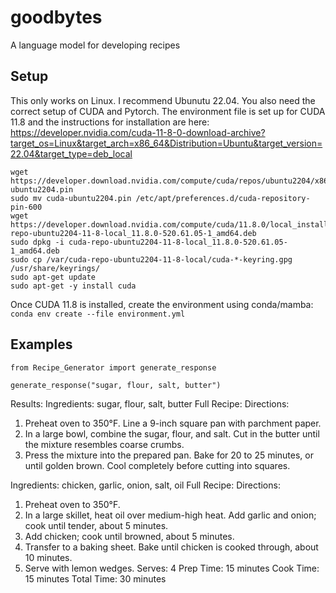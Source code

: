 # goodbytes
A language model for developing recipes

## Setup
This only works on Linux. I recommend Ubunutu 22.04. You also need the correct setup of CUDA and Pytorch. The environment file is set up for CUDA 11.8 and the instructions for installation are here: https://developer.nvidia.com/cuda-11-8-0-download-archive?target_os=Linux&target_arch=x86_64&Distribution=Ubuntu&target_version=22.04&target_type=deb_local

```
wget https://developer.download.nvidia.com/compute/cuda/repos/ubuntu2204/x86_64/cuda-ubuntu2204.pin
sudo mv cuda-ubuntu2204.pin /etc/apt/preferences.d/cuda-repository-pin-600
wget https://developer.download.nvidia.com/compute/cuda/11.8.0/local_installers/cuda-repo-ubuntu2204-11-8-local_11.8.0-520.61.05-1_amd64.deb
sudo dpkg -i cuda-repo-ubuntu2204-11-8-local_11.8.0-520.61.05-1_amd64.deb
sudo cp /var/cuda-repo-ubuntu2204-11-8-local/cuda-*-keyring.gpg /usr/share/keyrings/
sudo apt-get update
sudo apt-get -y install cuda
```

Once CUDA 11.8 is installed, create the environment using conda/mamba:
```conda env create --file environment.yml```

## Examples

```
from Recipe_Generator import generate_response

generate_response("sugar, flour, salt, butter")
```

Results:
Ingredients: sugar, flour, salt, butter
Full Recipe:
Directions:
1. Preheat oven to 350°F. Line a 9-inch square pan with parchment paper.
2. In a large bowl, combine the sugar, flour, and salt. Cut in the butter until the mixture resembles coarse crumbs.
3. Press the mixture into the prepared pan. Bake for 20 to 25 minutes, or until golden brown. Cool completely before cutting into squares.

Ingredients: chicken, garlic, onion, salt, oil
Full Recipe:
Directions:
1. Preheat oven to 350°F.
2. In a large skillet, heat oil over medium-high heat. Add garlic and onion; cook until tender, about 5 minutes.
3. Add chicken; cook until browned, about 5 minutes.
4. Transfer to a baking sheet. Bake until chicken is cooked through, about 10 minutes.
5. Serve with lemon wedges.
Serves: 4
Prep Time: 15 minutes
Cook Time: 15 minutes
Total Time: 30 minutes